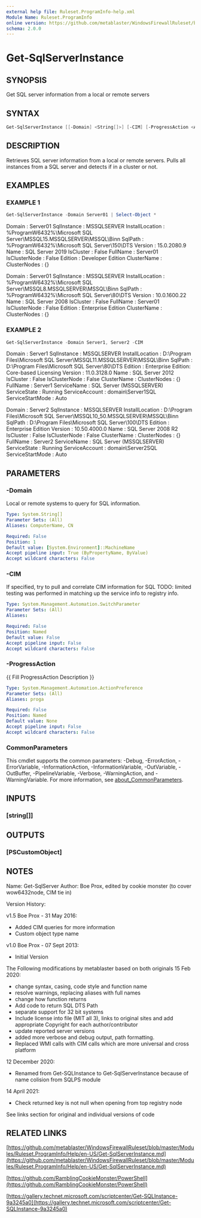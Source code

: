```yaml
---
external help file: Ruleset.ProgramInfo-help.xml
Module Name: Ruleset.ProgramInfo
online version: https://github.com/metablaster/WindowsFirewallRuleset/blob/master/Modules/Ruleset.ProgramInfo/Help/en-US/Get-SqlServerInstance.md
schema: 2.0.0
---
```


# Get-SqlServerInstance

## SYNOPSIS

Get SQL server information from a local or remote servers

## SYNTAX

```powershell
Get-SqlServerInstance [[-Domain] <String[]>] [-CIM] [-ProgressAction <ActionPreference>] [<CommonParameters>]
```

## DESCRIPTION

Retrieves SQL server information from a local or remote servers.
Pulls all
instances from a SQL server and detects if in a cluster or not.

## EXAMPLES

### EXAMPLE 1

```powershell
Get-SqlServerInstance -Domain Server01 | Select-Object *
```

Domain          : Server01
SqlInstance     : MSSQLSERVER
InstallLocation : %ProgramW6432%\Microsoft SQL Server\MSSQL15.MSSQLSERVER\MSSQL\Binn
SqlPath         : %ProgramW6432%\Microsoft SQL Server\150\DTS
Version         : 15.0.2080.9
Name            : SQL Server 2019
IsCluster       : False
FullName        : Server01
IsClusterNode   : False
Edition         : Developer Edition
ClusterName     :
ClusterNodes    : {}

Domain          : Server01
SqlInstance     : MSSQLSERVER
InstallLocation : %ProgramW6432%\Microsoft SQL Server\MSSQL8.MSSQLSERVER\MSSQL\Binn
SqlPath         : %ProgramW6432%\Microsoft SQL Server\80\DTS
Version         : 10.0.1600.22
Name            : SQL Server 2008
IsCluster       : False
FullName        : Server01
IsClusterNode   : False
Edition         : Enterprise Edition
ClusterName     :
ClusterNodes    : {}

### EXAMPLE 2

```powershell
Get-SqlServerInstance -Domain Server1, Server2 -CIM
```

Domain           : Server1
SqlInstance      : MSSQLSERVER
InstallLocation  : D:\Program Files\Microsoft SQL Server\MSSQL11.MSSQLSERVER\MSSQL\Binn
SqlPath          : D:\Program Files\Microsoft SQL Server\80\DTS
Edition          : Enterprise Edition: Core-based Licensing
Version          : 11.0.3128.0
Name             : SQL Server 2012
IsCluster        : False
IsClusterNode    : False
ClusterName      :
ClusterNodes     : {}
FullName         : Server1
ServiceName      : SQL Server (MSSQLSERVER)
ServiceState     : Running
ServiceAccount   : domain\Server1SQL
ServiceStartMode : Auto

Domain           : Server2
SqlInstance      : MSSQLSERVER
InstallLocation  : D:\Program Files\Microsoft SQL Server\MSSQL10_50.MSSQLSERVER\MSSQL\Binn
SqlPath          : D:\Program Files\Microsoft SQL Server\100\DTS
Edition          : Enterprise Edition
Version          : 10.50.4000.0
Name             : SQL Server 2008 R2
IsCluster        : False
IsClusterNode    : False
ClusterName      :
ClusterNodes     : {}
FullName         : Server2
ServiceName      : SQL Server (MSSQLSERVER)
ServiceState     : Running
ServiceAccount   : domain\Server2SQL
ServiceStartMode : Auto

## PARAMETERS

### -Domain

Local or remote systems to query for SQL information.

```yaml
Type: System.String[]
Parameter Sets: (All)
Aliases: ComputerName, CN

Required: False
Position: 1
Default value: [System.Environment]::MachineName
Accept pipeline input: True (ByPropertyName, ByValue)
Accept wildcard characters: False
```

### -CIM

If specified, try to pull and correlate CIM information for SQL
TODO: limited testing was performed in matching up the service info to registry info.

```yaml
Type: System.Management.Automation.SwitchParameter
Parameter Sets: (All)
Aliases:

Required: False
Position: Named
Default value: False
Accept pipeline input: False
Accept wildcard characters: False
```

### -ProgressAction

{{ Fill ProgressAction Description }}

```yaml
Type: System.Management.Automation.ActionPreference
Parameter Sets: (All)
Aliases: proga

Required: False
Position: Named
Default value: None
Accept pipeline input: False
Accept wildcard characters: False
```

### CommonParameters

This cmdlet supports the common parameters: -Debug, -ErrorAction, -ErrorVariable, -InformationAction, -InformationVariable, -OutVariable, -OutBuffer, -PipelineVariable, -Verbose, -WarningAction, and -WarningVariable. For more information, see [about_CommonParameters](http://go.microsoft.com/fwlink/?LinkID=113216).

## INPUTS

### [string[]]

## OUTPUTS

### [PSCustomObject]

## NOTES

Name: Get-SqlServer
Author: Boe Prox, edited by cookie monster (to cover wow6432node, CIM tie in)

Version History:

v1.5 Boe Prox - 31 May 2016:

- Added CIM queries for more information
- Custom object type name

v1.0 Boe Prox -  07 Sept 2013:

- Initial Version

The Following modifications by metablaster based on both originals 15 Feb 2020:

- change syntax, casing, code style and function name
- resolve warnings, replacing aliases with full names
- change how function returns
- Add code to return SQL DTS Path
- separate support for 32 bit systems
- Include license into file (MIT all 3), links to original sites and add appropriate Copyright for each author/contributor
- update reported server versions
- added more verbose and debug output, path formatting.
- Replaced WMI calls with CIM calls which are more universal and cross platform

12 December 2020:

- Renamed from Get-SQLInstance to Get-SqlServerInstance because of name colision from SQLPS module

14 April 2021:

- Check returned key is not null when opening from top registry node

See links section for original and individual versions of code

## RELATED LINKS

[https://github.com/metablaster/WindowsFirewallRuleset/blob/master/Modules/Ruleset.ProgramInfo/Help/en-US/Get-SqlServerInstance.md](https://github.com/metablaster/WindowsFirewallRuleset/blob/master/Modules/Ruleset.ProgramInfo/Help/en-US/Get-SqlServerInstance.md)

[https://github.com/RamblingCookieMonster/PowerShell](https://github.com/RamblingCookieMonster/PowerShell)

[https://gallery.technet.microsoft.com/scriptcenter/Get-SQLInstance-9a3245a0](https://gallery.technet.microsoft.com/scriptcenter/Get-SQLInstance-9a3245a0)
